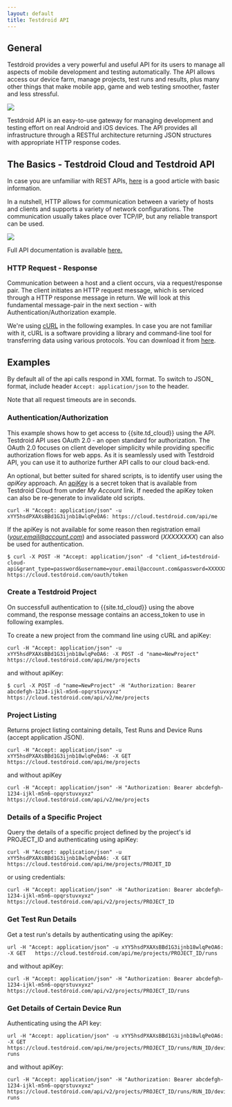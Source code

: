 ```yaml
---
layout: default
title: Testdroid API
---
```


## General 

Testdroid provides a very powerful and useful API for its users to
manage all aspects of mobile development and testing
automatically. The API allows access our device farm, manage projects,
test runs and results, plus many other things that make mobile app,
game and web testing smoother, faster and less stressful.

![]({{site.github.url}}/assets/testdroid-cloud-integration/api/testdroid_api.jpg)

Testdroid API is an easy-to-use gateway for managing development and
testing effort on real Android and iOS devices. The API provides all
infrastructure through a RESTful architecture returning JSON
structures with appropriate HTTP response codes.

## The Basics - Testdroid Cloud and Testdroid API

In case you are unfamiliar with REST APIs,
[here](http://code.tutsplus.com/tutorials/http-the-protocol-every-web-developer-must-know-part-1--net-31177)
is a good article with basic information.

In a nutshell, HTTP allows for communication between a variety of
hosts and clients and supports a variety of network
configurations. The communication usually takes place over TCP/IP, but
any reliable transport can be used.

![]({{site.github.url}}/assets/testdroid-cloud-integration/api/http-req-resp.png)

Full API documentation is available [here.]({{site.github.url}}/testdroid-cloud-integration/api/rest-api/)

### HTTP Request - Response

Communication between a host and a client occurs, via a
request/response pair. The client initiates an HTTP request message,
which is serviced through a HTTP response message in return. We will
look at this fundamental message-pair in the next section - with
Authentication/Authorization example.

We're using [cURL](http://curl.haxx.se) in the following examples. In case you are not
familiar with it, cURL is a software providing a library and
command-line tool for transferring data using various protocols. You
can download it from [here](http://curl.haxx.se/download.html).

## Examples


By default all of the api calls respond in XML format. To switch to JSON_ format, include header `Accept: application/json` to the header.

Note that all request timeouts are in seconds.

### Authentication/Authorization

This example shows how to get access to {{site.td_cloud}} using the
API. Testdroid API uses OAuth 2.0 - an open standard for
authorization. The OAuth 2.0 focuses on client developer simplicity
while providing specific authorization flows for web apps. As it is
seamlessly used with Testdroid API, you can use it to authorize
further API calls to our cloud back-end.

An optional, but better suited for shared scripts, is to identify user
using the *apiKey* approach. An [apiKey](https://en.wikipedia.org/wiki/Application_programming_interface_key) is a secret token that is
available from Testdroid Cloud from under *My Account* link. If needed
the apiKey token can also be re-generate to invalidate old scripts.

```
curl -H "Accept: application/json" -u xYY5hsdPXAXsBBd1G3ijnb18wlqPeOA6: https://cloud.testdroid.com/api/me
```

If the apiKey is not available for some reason then registration email
(*your.email@account.com*) and associated password (*XXXXXXXX*) can
also be used for authentication.

```
$ curl -X POST -H "Accept: application/json" -d "client_id=testdroid-cloud-api&grant_type=password&username=your.email@account.com&password=XXXXXXXX" https://cloud.testdroid.com/oauth/token
```

### Create a Testdroid Project

On successfull authentication to {{site.td_cloud}} using the above
command, the response message contains an access_token to use in
following examples.

To create a new project from the command line using cURL and apiKey:

```
curl -H "Accept: application/json" -u xYY5hsdPXAXsBBd1G3ijnb18wlqPeOA6: -X POST -d "name=NewProject"  https://cloud.testdroid.com/api/me/projects
```

and without apiKey:

```
$ curl -X POST -d "name=NewProject" -H "Authorization: Bearer abcdefgh-1234-ijkl-m5n6-opqrstuvxyxz" https://cloud.testdroid.com/api/v2/me/projects
```

### Project Listing

Returns project listing containing details, Test Runs and Device Runs
(accept application JSON). 

```
curl -H "Accept: application/json" -u xYY5hsdPXAXsBBd1G3ijnb18wlqPeOA6: -X GET https://cloud.testdroid.com/api/me/projects
```

and without apiKey

```
curl -H "Accept: application/json" -H "Authorization: Bearer abcdefgh-1234-ijkl-m5n6-opqrstuvxyxz" https://cloud.testdroid.com/api/v2/me/projects
```

### Details of a Specific Project

Query the details of a specific project defined by the project's id PROJECT_ID and authenticating using apiKey:

```
curl -H "Accept: application/json" -u xYY5hsdPXAXsBBd1G3ijnb18wlqPeOA6: -X GET https://cloud.testdroid.com/api/me/projects/PROJET_ID
```

or using credentials:

```
curl -H "Accept: application/json" -H "Authorization: Bearer abcdefgh-1234-ijkl-m5n6-opqrstuvxyxz" https://cloud.testdroid.com/api/v2/projects/PROJECT_ID
```


### Get Test Run Details

Get a test run's details by authenticating using the apiKey:

```
url -H "Accept: application/json" -u xYY5hsdPXAXsBBd1G3ijnb18wlqPeOA6: -X GET   https://cloud.testdroid.com/api/me/projects/PROJECT_ID/runs
```

and without apiKey:

```
curl -H "Accept: application/json" -H "Authorization: Bearer abcdefgh-1234-ijkl-m5n6-opqrstuvxyxz" https://cloud.testdroid.com/api/v2/projects/PROJECT_ID/runs
```

### Get Details of Certain Device Run

Authenticating using the API key:

```
url -H "Accept: application/json" -u xYY5hsdPXAXsBBd1G3ijnb18wlqPeOA6: -X GET   https://cloud.testdroid.com/api/me/projects/PROJECT_ID/runs/RUN_ID/device-runs
```

and without apiKey:

```
curl -H "Accept: application/json" -H "Authorization: Bearer abcdefgh-1234-ijkl-m5n6-opqrstuvxyxz" https://cloud.testdroid.com/api/v2/projects/PROJECT_ID/runs/RUN_ID/device-runs
```
